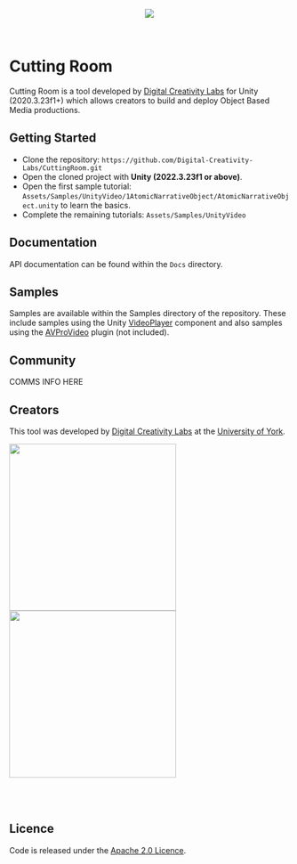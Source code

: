 <p align="center">
  <img src="https://user-images.githubusercontent.com/30237636/153431521-addef1a6-1031-4da9-827e-39013238c195.png"/>
</p>
</br>

# Cutting Room

Cutting Room is a tool developed by [Digital Creativity Labs](https://digitalcreativity.ac.uk/) for Unity (2020.3.23f1+) which allows creators to build and deploy Object Based Media productions.

## Getting Started

* Clone the repository: `https://github.com/Digital-Creativity-Labs/CuttingRoom.git`
* Open the cloned project with <b>Unity (2022.3.23f1 or above)</b>.
* Open the first sample tutorial: `Assets/Samples/UnityVideo/1AtomicNarrativeObject/AtomicNarrativeObject.unity` to learn the basics.
* Complete the remaining tutorials: `Assets/Samples/UnityVideo`

## Documentation

API documentation can be found within the `Docs` directory.

## Samples

Samples are available within the Samples directory of the repository. These include samples using the Unity [VideoPlayer](https://docs.unity3d.com/ScriptReference/Video.VideoPlayer.html) component and also samples using the [AVProVideo](https://renderheads.com/products/avpro-video/) plugin (not included).

## Community

COMMS INFO HERE

## Creators

This tool was developed by [Digital Creativity Labs](https://digitalcreativity.ac.uk) at the [University of York](https://york.ac.uk).

<p>
  <img src="https://user-images.githubusercontent.com/30237636/153582621-ee15867b-a83f-4757-9159-61ef097db39e.svg" style="width:300px; margin-right:50px;" />
  <img src="https://user-images.githubusercontent.com/30237636/153583895-28b17f73-725c-4ea6-b557-052bb89efe2e.png" style="width:300px; margin-bottom:50px;" />
</p>

## Licence

Code is released under the [Apache 2.0 Licence](https://www.apache.org/licenses/LICENSE-2.0).
